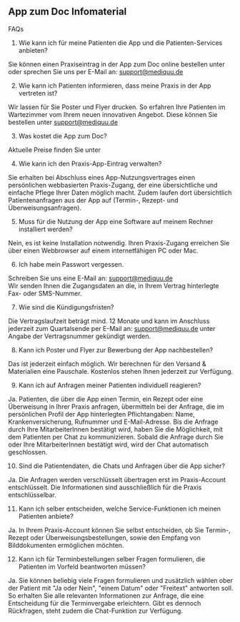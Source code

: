 ## App zum Doc Infomaterial

FAQs

1. Wie kann ich für meine Patienten die App und die Patienten-Services anbieten?

Sie können einen Praxiseintrag in der App zum Doc online bestellen unter  oder sprechen Sie uns per E-Mail an: support@mediquu.de 

2. Wie kann ich Patienten informieren, dass meine Praxis in der App vertreten ist? 

Wir lassen für Sie Poster und Flyer drucken. So erfahren Ihre Patienten im Wartezimmer vom Ihrem neuen innovativen Angebot. Diese können Sie bestellen unter support@mediquu.de 

3. Was kostet die App zum Doc? 

Aktuelle Preise finden Sie unter  

4. Wie kann ich den Praxis-App-Eintrag verwalten?

Sie erhalten bei Abschluss eines App-Nutzungsvertrages einen persönlichen webbasierten Praxis-Zugang, der eine übersichtliche und einfache Pflege Ihrer Daten möglich macht. Zudem laufen dort übersichtlich Patientenanfragen aus der App auf (Termin-, Rezept- und Überweisungsanfragen).

5. Muss für die Nutzung der App eine Software auf meinem Rechner installiert werden?  

Nein, es ist keine Installation notwendig. Ihren Praxis-Zugang erreichen Sie über einen Webbrowser auf einem internetfähigen PC oder Mac.  

6. Ich habe mein Passwort vergessen. 

Schreiben Sie uns eine E-Mail an: ​support@mediquu.de  
Wir senden Ihnen die Zugangsdaten an die, in Ihrem Vertrag hinterlegte Fax- oder SMS-Nummer.

7. Wie sind die Kündigungsfristen? 

Die Vertragslaufzeit beträgt mind. 12 Monate und kann im Anschluss jederzeit zum Quartalsende per E-Mail an: ​support@mediquu.de unter Angabe der Vertragsnummer gekündigt werden.

8. Kann ich Poster und Flyer zur Bewerbung der App nachbestellen? 

Das ist jederzeit einfach möglich. Wir berechnen für den Versand & Materialien eine Pauschale. Kostenlos stehen Ihnen jederzeit  zur Verfügung.

9. Kann ich auf Anfragen meiner Patienten individuell reagieren? 

Ja. Patienten, die über die App einen Termin, ein Rezept oder eine Überweisung in Ihrer Praxis anfragen, übermitteln bei der Anfrage, die im persönlichen Profil der App hinterlegten Pflichtangaben: Name, Krankenversicherung, Rufnummer und E-Mail-Adresse. Bis die Anfrage durch Ihre MitarbeiterInnen bestätigt wird, haben Sie die Möglichkeit, mit dem Patienten per Chat zu kommunizieren. Sobald die Anfrage durch Sie oder Ihre MitarbeiterInnen bestätigt wird, wird der Chat automatisch geschlossen.

10. Sind die Patientendaten, die Chats und Anfragen über die App sicher? 

Ja. Die Anfragen werden verschlüsselt übertragen erst im Praxis-Account entschlüsselt. Die Informationen sind ausschließlich für die Praxis entschlüsselbar.

11. Kann ich selber entscheiden, welche Service-Funktionen ich meinen Patienten anbiete? 

Ja. In Ihrem Praxis-Account können Sie selbst entscheiden, ob Sie Termin-, Rezept oder Überweisungsbestellungen, sowie den Empfang von Bilddokumenten ermöglichen möchten. 

12. Kann ich für Terminbestellungen selber Fragen formulieren, die Patienten im Vorfeld beantworten müssen? 

Ja. Sie können beliebig viele Fragen formulieren und zusätzlich wählen ober der Patient mit "Ja oder Nein", "einem Datum" oder "Freitext" antworten soll. So erhalten Sie alle relevanten Informationen zur Anfrage, die eine Entscheidung für die Terminvergabe erleichtern. Gibt es dennoch Rückfragen, steht zudem die Chat-Funktion zur Verfügung.

